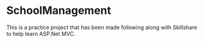 # SchoolManagement
This is a practice project that has been made following along with Skillshare to help learn ASP.Net MVC.
